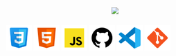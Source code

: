 
<h1 align="center"><img src="https://user-images.githubusercontent.com/1612112/213943678-c34cb1a9-94f9-4be0-86dd-8e2227fa4b8c.gif" width="200px"></h1>

<div align="left">
<code><img height="60" src="https://github.com/Mehrshad-Test/Mehrshad-Test/blob/main/icons8-css.svg"></code>
<code><img height="60" src="https://github.com/Mehrshad-Test/Mehrshad-Test/blob/main/icons8-html-5.svg"></code>
<code><img height="60" src="https://github.com/Mehrshad-Test/Mehrshad-Test/blob/main/icons8-js.svg"></code>
<code><img height="60" src="https://github.com/Mehrshad-Test/Mehrshad-Test/blob/main/icons8-github.svg"></code>
<code><img height="60" src="https://github.com/Mehrshad-Test/Mehrshad-Test/blob/main/icons8-visual-studio-code-2019.svg"></code>
<code><img height="60" src="https://github.com/Mehrshad-Test/Mehrshad-Test/blob/main/icons8-git.svg"></code>
</div>

<div align="center">
  <img src=""></img>
</div>


<!--
**Mehrshad-Test/Mehrshad-Test** is a ✨ _special_ ✨ repository because its `README.md` (this file) appears on your GitHub profile.

Here are some ideas to get you started:

- 🔭 I’m currently working on ...
- 🌱 I’m currently learning ...
- 👯 I’m looking to collaborate on ...
- 🤔 I’m looking for help with ...
- 💬 Ask me about ...
- 📫 How to reach me: ...
- 😄 Pronouns: ...
- ⚡ Fun fact: ...
-->
